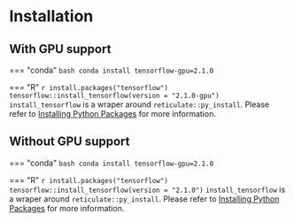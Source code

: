 # Installation


## With GPU support

=== "conda"
    ``` bash
    conda install tensorflow-gpu=2.1.0
    ```

=== "R"
    ``` r
    install.packages("tensorflow")
    tensorflow::install_tensorflow(version = "2.1.0-gpu")
    ```
    `install_tensorflow` is a wraper around `reticulate::py_install`. Please refer to [Installing Python Packages](https://rstudio.github.io/reticulate/articles/python_packages.html) for more information.


## Without GPU support

=== "conda"
    ``` bash
    conda install tensorflow-gpu=2.1.0
    ```

=== "R"
    ``` r
    install.packages("tensorflow")
    tensorflow::install_tensorflow(version = "2.1.0")
    ```
    `install_tensorflow` is a wraper around `reticulate::py_install`. Please refer to [Installing Python Packages](https://rstudio.github.io/reticulate/articles/python_packages.html) for more information.
